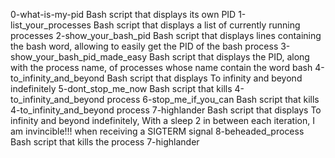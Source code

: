 0-what-is-my-pid	Bash script that displays its own PID
1-list_your_processes	Bash script that displays a list of currently running processes
2-show_your_bash_pid	Bash script that displays lines containing the bash word, allowing to easily get the PID of the bash process
3-show_your_bash_pid_made_easy	Bash script that displays the PID, along with the process name, of processes whose name contain the word bash
4-to_infinity_and_beyond	Bash script that displays To infinity and beyond indefinitely
5-dont_stop_me_now	Bash script that kills 4-to_infinity_and_beyond process
6-stop_me_if_you_can Bash script that kills 4-to_infinity_and_beyond process
7-highlander	Bash script that displays To infinity and beyond indefinitely, With a sleep 2 in between each iteration, I am invincible!!! when receiving a SIGTERM signal
8-beheaded_process	Bash script that kills the process 7-highlander
